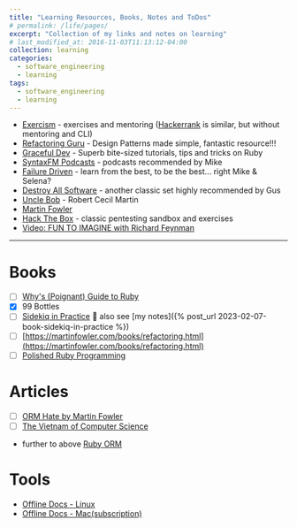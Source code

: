 ```yaml
---
title: "Learning Resources, Books, Notes and ToDos"
# permalink: /life/pages/
excerpt: "Collection of my links and notes on learning"
# last_modified_at: 2016-11-03T11:13:12-04:00
collection: learning
categories:
  - software_engineering
  - learning
tags:
  - software_engineering
  - learning
---
```


- [Exercism](https://exercism.org/) - exercises and mentoring ([Hackerrank](https://www.hackerrank.com/) is similar, but without mentoring and CLI)
- [Refactoring Guru](https://refactoring.guru) - Design Patterns made simple, fantastic resource!!!
- [Graceful Dev](https://graceful.dev/) - Superb bite-sized tutorials, tips and tricks on Ruby
- [SyntaxFM Podcasts](https://syntax.fm/) - podcasts recommended by Mike
- [Failure Driven](https://failure-driven.com/) - learn from the best, to be the best... right Mike & Selena?
- [Destroy All Software](https://www.destroyallsoftware.com/) - another classic set highly recommended by Gus
- [Uncle Bob](https://blog.cleancoder.com) - Robert Cecil Martin
- [Martin Fowler](https://martinfowler.com/)
- [Hack The Box](https://www.hackthebox.com/) - classic pentesting sandbox and exercises
- [Video: FUN TO IMAGINE with Richard Feynman](https://www.youtube.com/watch?v=P1ww1IXRfTA)

---

# Books

- [ ] [Why's (Poignant) Guide to Ruby](https://poignant.guide/)
- [x] 99 Bottles
- [ ] [Sidekiq in Practice](https://nateberk.gumroad.com/l/sidekiqinpractice) 👀
also see [my notes]({% post_url 2023-02-07-book-sidekiq-in-practice %})
- [ ] [https://martinfowler.com/books/refactoring.html](https://martinfowler.com/books/refactoring.html)
- [ ] [Polished Ruby Programming](https://www.oreilly.com/library/view/polished-ruby-programming/9781801072724/)

# Articles

- [ ] [ORM Hate by Martin Fowler](https://www.martinfowler.com/bliki/OrmHate.html)
- [ ] [The Vietnam of Computer Science](https://www.odbms.org/wp-content/uploads/2013/11/031.01-Neward-The-Vietnam-of-Computer-Science-June-2006.pdf)
- further to above [Ruby ORM](https://rom-rb.org/learn/#the-problem-with-orms)


# Tools

- [Offline Docs - Linux](https://zealdocs.org/)
- [Offline Docs - Mac(subscription)](https://kapeli.com/dash)
